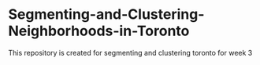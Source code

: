 # Segmenting-and-Clustering-Neighborhoods-in-Toronto
This repository is created for segmenting and clustering toronto for week 3
